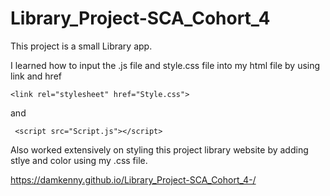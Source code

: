 # Library_Project-SCA_Cohort_4

This project is a small Library app.

I learned how to input the .js file and style.css file into my html file by using link and href

    <link rel="stylesheet" href="Style.css">

and        
         
     <script src="Script.js"></script>
     
 Also worked extensively on styling this project library website by adding stlye and color using my .css file.
 
 https://damkenny.github.io/Library_Project-SCA_Cohort_4-/
